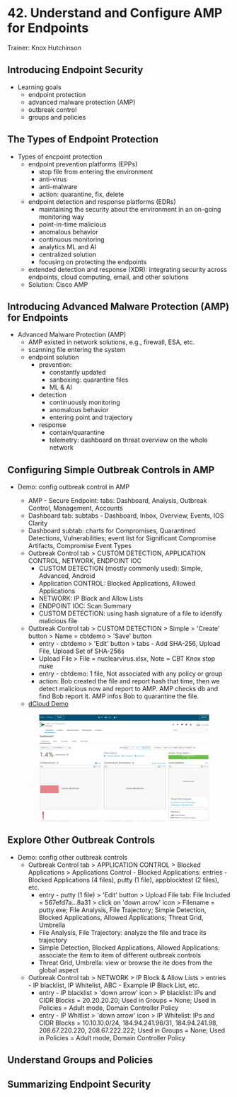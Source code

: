 # 42. Understand and Configure AMP for Endpoints

Trainer: Knox Hutchinson


## Introducing Endpoint Security

- Learning goals
  - endpoint protection
  - advanced malware protection (AMP)
  - outbreak control
  - groups and policies



## The Types of Endpoint Protection

- Types of encpoint protection
  - endpoint prevention platforms (EPPs) 
    - stop file from entering the environment
    - anti-virus
    - anti-malware
    - action: quarantine, fix, delete
  - endpoint detection and response platforms (EDRs)
    - maintaining the security about the environment in an on-going monitoring way
    - point-in-time malicious
    - anomalous behavior
    - continuous monitoring
    - analytics ML and AI
    - centralized solution
    - focusing on protecting the endpoints
  - extended detection and response (XDR): integrating security across endpoints, cloud computing, email, and other solutions
  - Solution: Cisco AMP

## Introducing Advanced Malware Protection (AMP) for Endpoints

- Advanced Malware Protection (AMP)
  - AMP existed in network solutions, e.g., firewall, ESA, etc.
  - scanning file entering the system
  - endpoint solution
    - prevention: 
      - constantly updated
      - sanboxing: quarantine files
      - ML & AI 
    - detection
      - continuously monitoring
      - anomalous behavior
      - entering point and trajectory
    - response
      - contain/quarantine
      - telemetry: dashboard on threat overview on the whole network


## Configuring Simple Outbreak Controls in AMP

- Demo: config outbreak control in AMP
  - AMP - Secure Endpoint: tabs: Dashboard, Analysis, Outbreak Control, Management, Accounts
  - Dashboard tab: subtabs - Dashboard, Inbox, Overview, Events, IOS Clarity
  - Dashboard subtab: charts for Compromises, Quarantined Detections, Vulnerabilities; event list for Significant Compromise Artifacts, Compromise Event Types
  - Outbreak Control tab > CUSTOM DETECTION, APPLICATION CONTROL, NETWORK, ENDPOINT IOC
    - CUSTOM DETECTION (mostly commonly used): Simple, Advanced, Android
    - Application  CONTROL: Blocked Applications, Allowed Applications
    - NETWORK: IP Block and Allow Lists
    - ENDPOINT IOC: Scan Summary
    - CUSTOM DETECTION: using hash signature of a file to identify malicious file
  - Outbreak Control tab > CUSTOM DETECTION > Simple > 'Create' button > Name = cbtdemo > 'Save' button
    - entry - cbtdemo > 'Edit' button > tabs - Add SHA-256, Upload File, Upload Set of SHA-256s
    - Upload File > File = nuclearvirus.xlsx, Note = CBT Knox stop nuke 
    - entry - cbtdemo: 1 file, Not associated with any policy or group
    - action: Bob created the file and report hash that time, then we detect malicious now and report to AMP. AMP checks db and find Bob report it. AMP infos Bob to quarantine the file.
  - [dCloud Demo](https://dcloud2-sjc.cisco.com/content/instantdemo/amp-demonow-instant)

  <figure style="margin: 0.5em; display: flex; justify-content: center; align-items: center;">
    <img style="margin: 0.1em; padding-top: 0.5em; width: 40vw;"
      onclick= "window.open('page')"
      src    = "img/42-ampdash.png"
      alt    = "Snapshot of AMP Dashboard"
      title  = "Snapshot of AMP Dashboard"
    />
  </figure>


## Explore Other Outbreak Controls

- Demo: config other outbreak controls
  - Outbreak Control tab > APPLICATION CONTROL > Blocked Applications > Applications Control - Blocked Applications: entries - Blocked Applications (4 files), putty (1 file), appblocktest (2 files), etc.
    - entry - putty (1 file) > 'Edit' button > Upload File tab: File Included = 567efd7a...8a31 > click on 'down arrow' icon > Filename = putty.exe; File Analysis, File Trajectory; Simple Detection, Blocked Applications, Allowed Applications; Threat Grid, Umbrella
    - File Analysis, File Trajectory: analyze the file and trace its trajectory
    - Simple Detection, Blocked Applications, Allowed Applications: associate the item to item of different outbreak controls
    - Threat Grid, Umbrella: view or browse the ite does from the global aspect
  - Outbreak Control tab > NETWORK > IP Block & Allow Lists > entries - IP blacklist, IP Whitelist, ABC - Example IP Black List, etc.
    - entry - IP blacklist > 'down arrow' icon > IP blacklist: IPs and CIDR Blocks = 20.20.20.20; Used in Groups = None; Used in Policies = Adult mode, Domain Controller Policy 
    - entry - IP Whitlist > 'down arrow' icon > IP Whitelist: IPs and CIDR Blocks = 10.10.10.0/24, 184.94.241.96/31, 184.94.241.98, 208.67.220.220, 208.67.222.222; Used in Groups = None; Used in Policies = Adult mode, Domain Controller Policy 



## Understand Groups and Policies





## Summarizing Endpoint Security




